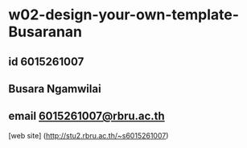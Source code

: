 # w02-design-your-own-template-Busaranan
## id 6015261007
## Busara Ngamwilai
## email 6015261007@rbru.ac.th

[web site]
(http://stu2.rbru.ac.th/~s6015261007)